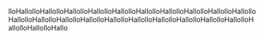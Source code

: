 lloHallolloHallolloHallolloHallolloHallolloHallolloHallolloHallolloHallolloHallolloHallolloHallolloHallolloHallolloHallolloHallolloHallolloHallolloHallolloHallolloHallolloHallolloHallo
